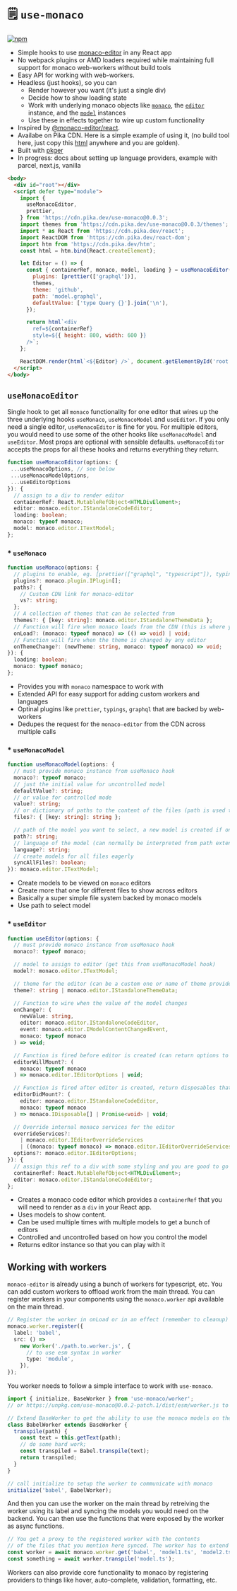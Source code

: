 # 🗒️ `use-monaco`

  [![npm](https://img.shields.io/npm/v/use-monaco)](https://npm.im/use-monaco)

- Simple hooks to use [monaco-editor](https://microsoft.github.io/monaco-editor/) in any React app
- No webpack plugins or AMD loaders required while maintaining full support for monaco web-workers without build tools
- Easy API for working with web-workers.
- Headless (just hooks), so you can
  - Render however you want (it's just a single div)
  - Decide how to show loading state
  - Work with underlying monaco objects like [`monaco`](https://microsoft.github.io/monaco-editor/api/index.html), the [`editor`](https://microsoft.github.io/monaco-editor/api/interfaces/monaco.editor.istandalonecodeeditor.html) instance, and the [`model`](https://microsoft.github.io/monaco-editor/api/interfaces/monaco.editor.itextmodel.html) instances
  - Use these in effects together to wire up custom functionality
- Inspired by [@monaco-editor/react](https://github.com/suren-atoyan/monaco-react).
- Availabe on Pika CDN. Here is a simple example of using it, (no build tool here, just copy this [html](https://use-monaco.now.sh/simple.html) anywhere and you are golden).
- Built with [pkger](https://github.com/nksaraf/pkger)
- In progress: docs about setting up language providers, example with parcel, next.js, vanilla

```html
<body>
  <div id="root"></div>
  <script defer type="module">
    import {
      useMonacoEditor,
      prettier,
    } from 'https://cdn.pika.dev/use-monaco@0.0.3';
    import themes from 'https://cdn.pika.dev/use-monaco@0.0.3/themes';
    import * as React from 'https://cdn.pika.dev/react';
    import ReactDOM from 'https://cdn.pika.dev/react-dom';
    import htm from 'https://cdn.pika.dev/htm';
    const html = htm.bind(React.createElement);

    let Editor = () => {
      const { containerRef, monaco, model, loading } = useMonacoEditor({
        plugins: [prettier(['graphql'])],
        themes,
        theme: 'github',
        path: 'model.graphql',
        defaultValue: ['type Query {}'].join('\n'),
      });

      return html`<div
        ref=${containerRef}
        style=${{ height: 800, width: 600 }}
      />`;
    };

    ReactDOM.render(html`<${Editor} />`, document.getElementById('root'));
  </script>
</body>
```

## `useMonacoEditor`

Single hook to get all `monaco` functionality for one editor that wires up the three underlying hooks `useMonaco`, `useMonacoModel` and `useEditor`. If you only need a single editor, `useMonacoEditor` is fine for you. For multiple editors, you would need to use some of the other hooks like `useMonacoModel` and `useEditor`. Most props are optional with sensible defaults. `useMonacoEditor` accepts the props for all these hooks and returns everything they return.

```typescript
function useMonacoEditor(options: {
 ...useMonacoOptions, // see below
 ...useMonacoModelOptions,
 ...useEditorOptions
}): {
  // assign to a div to render editor
  containerRef: React.MutableRefObject<HTMLDivElement>;
  editor: monaco.editor.IStandaloneCodeEditor;
  loading: boolean;
  monaco: typeof monaco;
  model: monaco.editor.ITextModel;
};
```

### * `useMonaco`

```typescript
function useMonaco(options: {
  // plugins to enable, eg. [prettier(["graphql", "typescript"]), typings(), ...]
  plugins?: monaco.plugin.IPlugin[];
  paths?: {
    // Custom CDN link for monaco-editor
    vs?: string;
  };
  // A collection of themes that can be selected from
  themes?: { [key: string]: monaco.editor.IStandaloneThemeData };
  // Function will fire when monaco loads from the CDN (this is where you can load custom workers and languages)
  onLoad?: (monaco: typeof monaco) => (() => void) | void;
  // Function will fire when the theme is changed by any editor
  onThemeChange?: (newTheme: string, monaco: typeof monaco) => void;
}): {
  loading: boolean;
  monaco: typeof monaco;
};
```

- Provides you with `monaco` namespace to work with
- Extended API for easy support for adding custom workers and languages
- Optinal plugins like `prettier`, `typings`, `graphql` that are backed by web-workers
- Dedupes the request for the `monaco-editor` from the CDN across multiple calls

### * `useMonacoModel`

```typescript
function useMonacoModel(options: {
  // must provide monaco instance from useMonaco hook
  monaco?: typeof monaco;
  // just the initial value for uncontrolled model
  defaultValue?: string;
  // or value for controlled mode
  value?: string;
  // or dictionary of paths to the content of the files (path is used to determine value of the file)
  files?: { [key: string]: string };

  // path of the model you want to select, a new model is created if one doesn't exist
  path?: string;
  // language of the model (can normally be interpreted from path extension)
  language?: string;
  // create models for all files eagerly
  syncAllFiles?: boolean;
}): monaco.editor.ITextModel;
```

- Create models to be viewed on `monaco` editors
- Create more that one for different files to show across editors
- Basically a super simple file system backed by monaco models
- Use path to select model

### * `useEditor`

```typescript
function useEditor(options: {
  // must provide monaco instance from useMonaco hook
  monaco?: typeof monaco;

  // model to assign to editor (get this from useMonacoModel hook)
  model?: monaco.editor.ITextModel;

  // theme for the editor (can be a custom one or name of theme providede to useMonaco hook) [theme will change across editors]
  theme?: string | monaco.editor.IStandaloneThemeData;

  // Function to wire when the value of the model changes
  onChange?: (
    newValue: string,
    editor: monaco.editor.IStandaloneCodeEditor,
    event: monaco.editor.IModelContentChangedEvent,
    monaco: typeof monaco
  ) => void;

  // Function is fired before editor is created (can return options to be provided to the editor)
  editorWillMount?: (
    monaco: typeof monaco
  ) => monaco.editor.IEditorOptions | void;

  // Function is fired after editor is created, return disposables that will be cleared on unmount
  editorDidMount?: (
    editor: monaco.editor.IStandaloneCodeEditor,
    monaco: typeof monaco
  ) => monaco.IDisposable[] | Promise<void> | void;

  // Override internal monaco services for the editor
  overrideServices?:
    | monaco.editor.IEditorOverrideServices
    | ((monaco: typeof monaco) => monaco.editor.IEditorOverrideServices);
  options?: monaco.editor.IEditorOptions;
}): {
  // assign this ref to a div with some styling and you are good to go
  containerRef: React.MutableRefObject<HTMLDivElement>;
  editor: monaco.editor.IStandaloneCodeEditor;
};
```

- Creates a monaco code editor which provides a `containerRef` that you will need to render as a `div` in your React app.
- Uses models to show content.
- Can be used multiple times with multiple models to get a bunch of editors
- Controlled and uncontrolled based on how you control the model
- Returns editor instance so that you can play with it

## Working with workers

`monaco-editor` is already using a bunch of workers for typescript, etc. You can add custom workers to offload work from the main thread. You can register workers in your components using the `monaco.worker` api available on the main thread.

```typescript
// Register the worker in onLoad or in an effect (remember to cleanup)
monaco.worker.register({
  label: 'babel',
  src: () =>
    new Worker('./path.to.worker.js', {
      // to use esm syntax in worker
      type: 'module',
    }),
});
```

You worker needs to follow a simple interface to work with `use-monaco`.

```typescript
import { initialize, BaseWorker } from 'use-monaco/worker';
// or https://unpkg.com/use-monaco@0.0.2-patch.1/dist/esm/worker.js to load from CDN

// Extend BaseWorker to get the ability to use the monaco models on the worker side. 
class BabelWorker extends BaseWorker {
  transpile(path) {
    const text = this.getText(path);
    // do some hard work;
    const transpiled = Babel.transpile(text);
    return transpiled;
  }
}

// call initialize to setup the worker to communicate with monaco
initialize('babel', BabelWorker);
```

And then you can use the worker on the main thread by retreiving the worker using its label and syncing the models you would need on the backend. You can then use the functions that were exposed by the worker as async functions.

```typescript
// You get a proxy to the registered worker with the contents
// of the files that you mention here synced. The worker has to extend a simple interface
const worker = await monaco.worker.get('babel', 'model1.ts', 'model2.ts');
const something = await worker.transpile('model.ts');
```

Workers can also provide core functionality to monaco by registering providers to things like hover, auto-complete, validation, formatting, etc.
